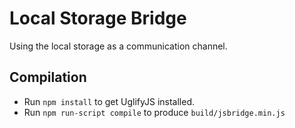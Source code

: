 # Local Storage Bridge

Using the local storage as a communication channel.

## Compilation

* Run `npm install` to get UglifyJS installed.
* Run `npm run-script compile` to produce `build/jsbridge.min.js`